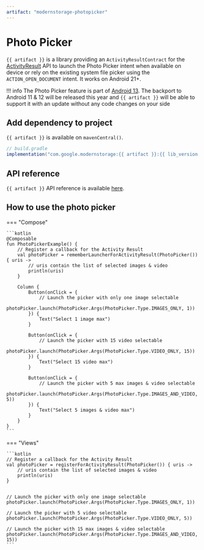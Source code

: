 ```yaml
---
artifact: "modernstorage-photopicker"
---
```


# Photo Picker

`{{ artifact }}` is a library providing an `ActivityResultContract` for the
[ActivityResult][activity_result_api] API to launch the Photo Picker intent when available on device
or rely on the existing system file picker using the `ACTION_OPEN_DOCUMENT` intent. It works on
Android 21+.

!!! info
    The Photo Picker feature is part of [Android 13][android13_photo_picker]. The backport to 
    Android 11 & 12 will be released this year and `{{ artifact }}` will be able to support it
    with an update without any code changes on your side

## Add dependency to project

`{{ artifact }}` is available on `mavenCentral()`.

```groovy
// build.gradle
implementation("com.google.modernstorage:{{ artifact }}:{{ lib_version }}")
```

## API reference
`{{ artifact }}` API reference is available [here][api_reference].

## How to use the photo picker

=== "Compose"

    ```kotlin
    @Composable
    fun PhotoPickerExample() {
        // Register a callback for the Activity Result
        val photoPicker = rememberLauncherForActivityResult(PhotoPicker()) { uris ->
            // uris contain the list of selected images & video
            println(uris)
        }

        Column {
            Button(onClick = {
                // Launch the picker with only one image selectable
                photoPicker.launch(PhotoPicker.Args(PhotoPicker.Type.IMAGES_ONLY, 1))
            }) {
                Text("Select 1 image max")
            }

            Button(onClick = {
                // Launch the picker with 15 video selectable
                photoPicker.launch(PhotoPicker.Args(PhotoPicker.Type.VIDEO_ONLY, 15))
            }) {
                Text("Select 15 video max")
            }

            Button(onClick = {
                // Launch the picker with 5 max images & video selectable
                photoPicker.launch(PhotoPicker.Args(PhotoPicker.Type.IMAGES_AND_VIDEO, 5))
            }) {
                Text("Select 5 images & video max")
            }
        }
    }
    ```

=== "Views"

    ```kotlin
    // Register a callback for the Activity Result
    val photoPicker = registerForActivityResult(PhotoPicker()) { uris ->
        // uris contain the list of selected images & video
        println(uris)
    }


    // Launch the picker with only one image selectable
    photoPicker.launch(PhotoPicker.Args(PhotoPicker.Type.IMAGES_ONLY, 1))

    // Launch the picker with 5 video selectable
    photoPicker.launch(PhotoPicker.Args(PhotoPicker.Type.VIDEO_ONLY, 5))

    // Launch the picker with 15 max images & video selectable
    photoPicker.launch(PhotoPicker.Args(PhotoPicker.Type.IMAGES_AND_VIDEO, 15))
    ```

[api_reference]: /modernstorage/api/photopicker/
[activity_result_api]: https://developer.android.com/training/basics/intents/result#register
[ads_photo_picker]: https://youtu.be/hBVwr2ErQCw?t=907
[android13_photo_picker]: https://developer.android.com/about/versions/13/features/photopicker
